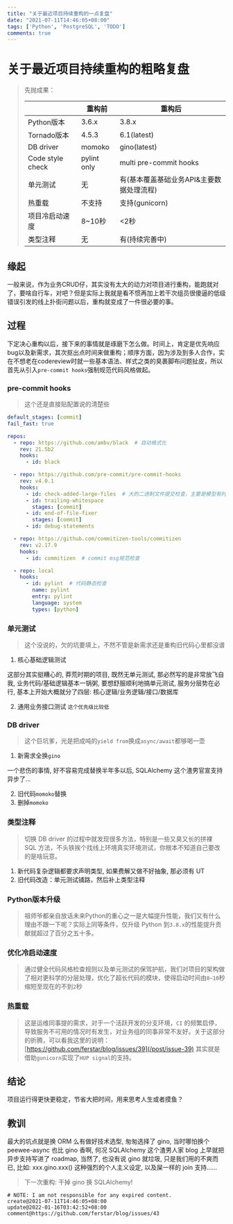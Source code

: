 ```yaml
---
title: "关于最近项目持续重构的一点复盘"
date: "2021-07-11T14:46:05+08:00"
tags: ['Python', 'PostgreSQL', 'TODO']
comments: true
---
```


# 关于最近项目持续重构的粗略复盘

> 先抛成果：
>
> |                  | 重构前      | 重构后                                   |
> | ---------------- | ----------- | ---------------------------------------- |
> | Python版本       | 3.6.x       | 3.8.x                                    |
> | Tornado版本      | 4.5.3       | 6.1(latest)                              |
> | DB driver        | momoko      | gino(latest)                             |
> | Code style check | pylint only | multi pre-commit hooks                   |
> | 单元测试         | 无          | 有(基本覆盖基础业务API&主要数据处理流程) |
> | 热重载           | 不支持      | 支持(gunicorn)                           |
> | 项目冷启动速度   | 8~10秒      | <2秒                                      |
> | 类型注释         | 无          | 有(持续完善中)                           |



## 缘起

一般来说，作为业务CRUD仔，其实没有太大的动力对项目进行重构，能跑就对了，要啥自行车，对吧？但是实际上我就是看不惯再加上若干次组员很傻逼的低级错误引发的线上扑街问题以后，重构就变成了一件很必要的事。

## 过程

下定决心重构以后，接下来的事情就是琢磨下怎么做。时间上，肯定是优先响应bug以及新需求，其次抠出点时间来做重构；顺序方面，因为涉及到多人合作，实在不想老在codereview时就一些基本语法、样式之类的臭裹脚布问题扯皮，所以首先从引入`pre-commit hooks`强制规范代码风格做起。

### pre-commit hooks

> 这个还是直接贴配置说的清楚些

```yml
default_stages: [commit]
fail_fast: true

repos:
  - repo: https://github.com/ambv/black  # 自动格式化
    rev: 21.5b2
    hooks:
      - id: black

  - repo: https://github.com/pre-commit/pre-commit-hooks
    rev: v4.0.1
    hooks:
      - id: check-added-large-files  # 大的二进制文件提交检查，主要是模型有时候会被别组的同事误提交，导致.git很膨胀
      - id: trailing-whitespace
        stages: [commit]
      - id: end-of-file-fixer
        stages: [commit]
      - id: debug-statements

  - repo: https://github.com/commitizen-tools/commitizen
    rev: v2.17.9
    hooks:
      - id: commitizen  # commit msg规范检查

  - repo: local
    hooks:
      - id: pylint  # 代码静态检查
        name: pylint
        entry: pylint
        language: system
        types: [python]

```

### 单元测试

> 这个没说的，欠的坑要填上，不然不管是新需求还是重构旧代码心里都没谱

1. 核心基础逻辑测试

这部分其实挺糟心的, 莽荒时期的项目, 既然无单元测试, 那必然写的是非常放飞自我, 业务代码/基础逻辑基本一锅粥, 要想舒服顺利地搞单元测试, 服务分层势在必行, 基本上开始大概就分了四层: 核心逻辑/业务逻辑/接口/数据库

2. 通用业务接口测试 `这个优先级比较低`

### DB driver

> 这个巨坑爹，光是把成吨的`yield from`换成`async/await`都够喝一壶

1. 新需求全换`gino`

一个悲伤的事情, 好不容易完成替换半年多以后, SQLAlchemy 这个渣男官宣支持异步了...

2. 旧代码`momoko`替换
3. 删掉`momoko`

### 类型注释

> 切换 DB driver 的过程中就发现很多方法，特别是一些又臭又长的拼裸 SQL 方法，不头铁挨个找线上环境真实环境测试，你根本不知道自己要改的是啥玩意。

1. 新代码复杂逻辑都要求声明类型, 如果费解又做不好抽象, 那必须有 UT
2. 旧代码改造：单元测试铺路，然后补上类型注释

### Python版本升级

> 祖师爷都亲自放话未来Python的重心之一是大幅提升性能，我们又有什么理由不跟一下呢？实际上同等条件，仅升级 Python 到`3.8.x`的性能提升贡献就超过了百分之五十多。

### 优化冷启动速度

> 通过健全代码风格检查规则以及单元测试的保驾护航，我们对项目的架构做了相对更科学的分层处理，优化了超长代码的模块，使得启动时间由`8~10`秒缩短至现在的不到`2`秒

### 热重载

> 这是运维同事提的需求，对于一个活跃开发的分支环境，`CI` 的频繁启停，导致服务不可用的情况时有发生，对业务组的同事非常不友好。关于这部分的折腾，可以看我这里的说明：[https://github.com/ferstar/blog/issues/39](/post/issue-39) 其实就是借助`gunicorn`实现了`HUP signal`的支持。

## 结论

项目运行得更快更稳定，节省大把时间，用来思考人生或者摸鱼？

## 教训

最大的坑点就是换 ORM 么有做好技术选型, 匆匆选择了 gino, 当时哪怕换个 peewee-async 也比 gino 香啊, 何况 SQLAlchemy 这个渣男人家 blog 上早就把异步支持写进了 roadmap, 当然了, 也没有说 gino 就垃圾, 只是我们用的不爽而已, 比如: xxx.gino.xxx() 这种强烈的个人主义设定, 以及屎一样的 join 支持......

> 下一次重构: 干掉 gino 换 SQLAlchemy!



```
# NOTE: I am not responsible for any expired content.
create@2021-07-11T14:46:05+08:00
update@2022-01-16T03:42:52+08:00
comment@https://github.com/ferstar/blog/issues/43
```
